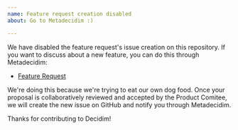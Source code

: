 ```yaml
---
name: Feature request creation disabled
about: Go to Metadecidim :)

---
```


We have disabled the feature request's issue creation on this repository. If you want to discuss about a new feature, you can do this through Metadecidim:

* [Feature Request](https://meta.decidim.org/processes/roadmap)

We're doing this because we're trying to eat our own dog food. Once your proposal is collaboratively reviewed and accepted by the Product Comitee, we will create the new issue on GitHub and notify you through Metadecidim.

Thanks for contributing to Decidim!


